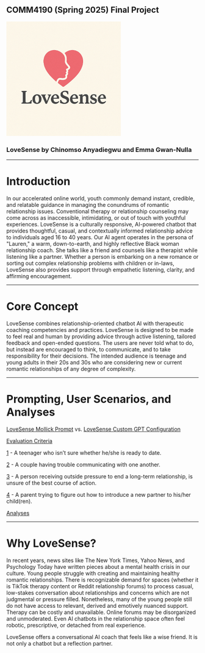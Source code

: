 ## COMM4190 (Spring 2025) Final Project



<img src="images/lovesenselogo.png" width=300/>

### LoveSense by Chinomso Anyadiegwu and Emma Gwan-Nulla


---

# Introduction

In our accelerated online world, youth commonly demand instant, credible, and relatable guidance in managing the conundrums of romantic relationship issues. Conventional therapy or relationship counseling may come across as inaccessible, intimidating, or out of touch with youthful experiences. LoveSense is a culturally responsive, AI-powered chatbot that provides thoughtful, casual, and contextually informed relationship advice to individuals aged 16 to 40 years. Our AI agent operates in the persona of "Lauren," a warm, down-to-earth, and highly reflective Black woman relationship coach. She talks like a friend and counsels like a therapist while listening like a partner. Whether a person is embarking on a new romance or sorting out complex relationship problems with children or in-laws, LoveSense also provides support through empathetic listening, clarity, and affirming encouragement. 


---

# Core Concept

LoveSense combines relationship-oriented chatbot AI with therapeutic coaching competencies and practices. LoveSense is designed to be made to feel real and human by providing advice through active listening, tailored feedback and open-ended questions. The users are never told what to do, but instead are encouraged to think, to communicate, and to take responsibility for their decisions. The intended audience is teenage and young adults in their 20s and 30s who are considering new or current romantic relationships of any degree of complexity.

---

# Prompting, User Scenarios, and Analyses

[LoveSense Mollick Prompt](/01_lovesensemollickprompt.ipynb) vs. [LoveSense Custom GPT Configuration](/02_lovesensecustomGPTconfiguration.ipynb)

[Evaluation Criteria](/03_evaluationcriteria.ipynb)

[1](/04_userscenario1.ipynb) - A teenager who isn’t sure whether he/she is ready to date.

[2](/05_userscenario2.ipynb) - A couple having trouble communicating with one another.

[3](/06_userscenario3.ipynb) - A person receiving outside pressure to end a long-term relationship, is unsure of the best course of action.

[4](/07_userscenario4.ipynb) - A parent trying to figure out how to introduce a new partner to his/her child(ren).

[Analyses](/08_analyses.ipynb)

---

# Why LoveSense?

In recent years, news sites like The New York Times, Yahoo News, and Psychology Today have written pieces about a mental health crisis in our culture. Young people struggle with creating and maintaining healthy romantic relationships. There is recognizable demand for spaces (whether it is TikTok therapy content or Reddit relationship forums) to process casual, low-stakes conversation about relationships and concerns which are not judgmental or pressure filled. Nonetheless, many of the young people still do not have access to relevant, derived and emotively nuanced support. Therapy can be costly and unavailable. Online forums may be disorganized and unmoderated. Even AI chatbots in the relationship space often feel robotic, prescriptive, or detached from real experience.

LoveSense offers a conversational AI coach that feels like a wise friend. It is not only a chatbot but a reflection partner.